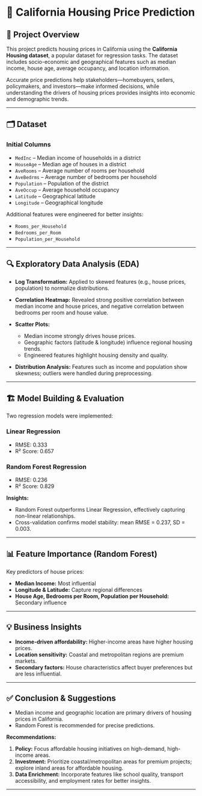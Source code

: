 # 🏡 California Housing Price Prediction

## 📌 Project Overview
This project predicts housing prices in California using the **California Housing dataset**, a popular dataset for regression tasks. The dataset includes socio-economic and geographical features such as median income, house age, average occupancy, and location information.

Accurate price predictions help stakeholders—homebuyers, sellers, policymakers, and investors—make informed decisions, while understanding the drivers of housing prices provides insights into economic and demographic trends.

---

## 🗂️ Dataset

### Initial Columns
- `MedInc` – Median income of households in a district  
- `HouseAge` – Median age of houses in a district  
- `AveRooms` – Average number of rooms per household  
- `AveBedrms` – Average number of bedrooms per household  
- `Population` – Population of the district  
- `AveOccup` – Average household occupancy  
- `Latitude` – Geographical latitude  
- `Longitude` – Geographical longitude  

Additional features were engineered for better insights:
- `Rooms_per_Household`  
- `Bedrooms_per_Room`  
- `Population_per_Household`  

---

## 🔍 Exploratory Data Analysis (EDA)
- **Log Transformation:** Applied to skewed features (e.g., house prices, population) to normalize distributions.  
- **Correlation Heatmap:** Revealed strong positive correlation between median income and house prices, and negative correlation between bedrooms per room and house value.  
- **Scatter Plots:**  
  - Median income strongly drives house prices.  
  - Geographic factors (latitude & longitude) influence regional housing trends.  
  - Engineered features highlight housing density and quality.

- **Distribution Analysis:** Features such as income and population show skewness; outliers were handled during preprocessing.

---

## 🏗️ Model Building & Evaluation
Two regression models were implemented:

### Linear Regression
- RMSE: 0.333  
- R² Score: 0.657  

### Random Forest Regression
- RMSE: 0.236  
- R² Score: 0.829  

**Insights:**
- Random Forest outperforms Linear Regression, effectively capturing non-linear relationships.
- Cross-validation confirms model stability: mean RMSE = 0.237, SD = 0.003.

---

## 📊 Feature Importance (Random Forest)
Key predictors of house prices:
- **Median Income:** Most influential  
- **Longitude & Latitude:** Capture regional differences  
- **House Age, Bedrooms per Room, Population per Household:** Secondary influence  

---

## 💡 Business Insights
- **Income-driven affordability:** Higher-income areas have higher housing prices.  
- **Location sensitivity:** Coastal and metropolitan regions are premium markets.  
- **Secondary factors:** House characteristics affect buyer preferences but are less influential.  

---

## ✅ Conclusion & Suggestions
- Median income and geographic location are primary drivers of housing prices in California.  
- Random Forest is recommended for precise predictions.  

**Recommendations:**
1. **Policy:** Focus affordable housing initiatives on high-demand, high-income areas.  
2. **Investment:** Prioritize coastal/metropolitan areas for premium projects; explore inland areas for affordable housing.  
3. **Data Enrichment:** Incorporate features like school quality, transport accessibility, and employment rates for better insights.

---

